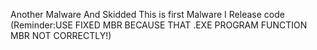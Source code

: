 Another Malware And Skidded This is first Malware I Release code
(Reminder:USE FIXED MBR BECAUSE THAT .EXE PROGRAM FUNCTION MBR NOT CORRECTLY!)
